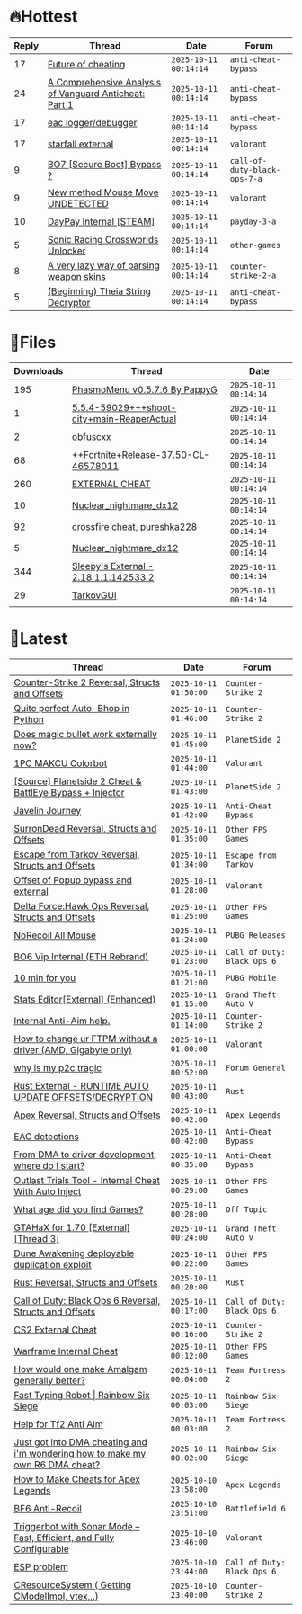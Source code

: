 # 🔥Hottest
|Reply|Thread|Date|Forum|
|-----|------|----|-----|
|17|[Future of cheating](https://%75%6E%6B%6E%6F%77%6E%63%68%65%61%74%73.%6D%65/%66%6F%72%75%6D/anti-cheat-bypass/720283-future-cheating.html)|`2025-10-11 00:14:14`|`anti-cheat-bypass`|
|24|[A Comprehensive Analysis of Vanguard Anticheat: Part 1](https://%75%6E%6B%6E%6F%77%6E%63%68%65%61%74%73.%6D%65/%66%6F%72%75%6D/anti-cheat-bypass/720405-comprehensive-analysis-vanguard-anticheat-1-a.html)|`2025-10-11 00:14:14`|`anti-cheat-bypass`|
|17|[eac logger/debugger](https://%75%6E%6B%6E%6F%77%6E%63%68%65%61%74%73.%6D%65/%66%6F%72%75%6D/anti-cheat-bypass/720202-eac-logger-debugger.html)|`2025-10-11 00:14:14`|`anti-cheat-bypass`|
|17|[starfall external](https://%75%6E%6B%6E%6F%77%6E%63%68%65%61%74%73.%6D%65/%66%6F%72%75%6D/valorant/720579-starfall-external.html)|`2025-10-11 00:14:14`|`valorant`|
|9|[BO7 &#91;Secure Boot&#93; Bypass ?](https://%75%6E%6B%6E%6F%77%6E%63%68%65%61%74%73.%6D%65/%66%6F%72%75%6D/call-of-duty-black-ops-7-a/720189-bo7-secure-boot-bypass.html)|`2025-10-11 00:14:14`|`call-of-duty-black-ops-7-a`|
|9|[New method Mouse Move UNDETECTED](https://%75%6E%6B%6E%6F%77%6E%63%68%65%61%74%73.%6D%65/%66%6F%72%75%6D/valorant/720686-method-mouse-move-undetected.html)|`2025-10-11 00:14:14`|`valorant`|
|10|[DayPay Internal &#91;STEAM&#93;](https://%75%6E%6B%6E%6F%77%6E%63%68%65%61%74%73.%6D%65/%66%6F%72%75%6D/payday-3-a/720131-daypay-internal-steam.html)|`2025-10-11 00:14:14`|`payday-3-a`|
|5|[Sonic Racing Crossworlds Unlocker](https://%75%6E%6B%6E%6F%77%6E%63%68%65%61%74%73.%6D%65/%66%6F%72%75%6D/other-games/720310-sonic-racing-crossworlds-unlocker.html)|`2025-10-11 00:14:14`|`other-games`|
|8|[A very lazy way of parsing weapon skins](https://%75%6E%6B%6E%6F%77%6E%63%68%65%61%74%73.%6D%65/%66%6F%72%75%6D/counter-strike-2-a/720573-lazy-parsing-weapon-skins.html)|`2025-10-11 00:14:14`|`counter-strike-2-a`|
|5|[&#40;Beginning&#41; Theia String Decryptor](https://%75%6E%6B%6E%6F%77%6E%63%68%65%61%74%73.%6D%65/%66%6F%72%75%6D/anti-cheat-bypass/720470-beginning-theia-string-decryptor.html)|`2025-10-11 00:14:14`|`anti-cheat-bypass`|
# 📄Files
|Downloads|Thread|Date|
|---------|------|----|
|195|[PhasmoMenu v0&#46;5&#46;7&#46;6 By PappyG](https://%75%6E%6B%6E%6F%77%6E%63%68%65%61%74%73.%6D%65/%66%6F%72%75%6D/downloads.php?do=file&id=51508)|`2025-10-11 00:14:14`|
|1|[5&#46;5&#46;4&#45;59029&#43;&#43;&#43;shoot&#45;city&#43;main&#45;ReaperActual](https://%75%6E%6B%6E%6F%77%6E%63%68%65%61%74%73.%6D%65/%66%6F%72%75%6D/downloads.php?do=file&id=51504)|`2025-10-11 00:14:14`|
|2|[obfuscxx](https://%75%6E%6B%6E%6F%77%6E%63%68%65%61%74%73.%6D%65/%66%6F%72%75%6D/downloads.php?do=file&id=51502)|`2025-10-11 00:14:14`|
|68|[&#43;&#43;Fortnite&#43;Release&#45;37&#46;50&#45;CL&#45;46578011](https://%75%6E%6B%6E%6F%77%6E%63%68%65%61%74%73.%6D%65/%66%6F%72%75%6D/downloads.php?do=file&id=51498)|`2025-10-11 00:14:14`|
|260|[EXTERNAL CHEAT](https://%75%6E%6B%6E%6F%77%6E%63%68%65%61%74%73.%6D%65/%66%6F%72%75%6D/downloads.php?do=file&id=51494)|`2025-10-11 00:14:14`|
|10|[Nuclear&#95;nightmare&#95;dx12](https://%75%6E%6B%6E%6F%77%6E%63%68%65%61%74%73.%6D%65/%66%6F%72%75%6D/downloads.php?do=file&id=51491)|`2025-10-11 00:14:14`|
|92|[crossfire cheat, pureshka228](https://%75%6E%6B%6E%6F%77%6E%63%68%65%61%74%73.%6D%65/%66%6F%72%75%6D/downloads.php?do=file&id=51489)|`2025-10-11 00:14:14`|
|5|[Nuclear&#95;nightmare&#95;dx12](https://%75%6E%6B%6E%6F%77%6E%63%68%65%61%74%73.%6D%65/%66%6F%72%75%6D/downloads.php?do=file&id=51488)|`2025-10-11 00:14:14`|
|344|[Sleepy's External &#45; 2&#46;18&#46;1&#46;1&#46;142533 2](https://%75%6E%6B%6E%6F%77%6E%63%68%65%61%74%73.%6D%65/%66%6F%72%75%6D/downloads.php?do=file&id=51487)|`2025-10-11 00:14:14`|
|29|[TarkovGUI](https://%75%6E%6B%6E%6F%77%6E%63%68%65%61%74%73.%6D%65/%66%6F%72%75%6D/downloads.php?do=file&id=51486)|`2025-10-11 00:14:14`|
# 💬Latest
|Thread|Date|Forum|
|------|----|-----|
|[Counter&#45;Strike 2 Reversal, Structs and Offsets](https://%75%6E%6B%6E%6F%77%6E%63%68%65%61%74%73.%6D%65/%66%6F%72%75%6D/counter-strike-2-a/576077-counter-strike-2-reversal-structs-offsets.html)|`2025-10-11 01:50:00`|`Counter-Strike 2`|
|[Quite perfect Auto&#45;Bhop in Python](https://%75%6E%6B%6E%6F%77%6E%63%68%65%61%74%73.%6D%65/%66%6F%72%75%6D/counter-strike-2-a/720963-perfect-auto-bhop-python.html)|`2025-10-11 01:46:00`|`Counter-Strike 2`|
|[Does magic bullet work externally now?](https://%75%6E%6B%6E%6F%77%6E%63%68%65%61%74%73.%6D%65/%66%6F%72%75%6D/planetside-2-a/703104-magic-bullet-externally.html)|`2025-10-11 01:45:00`|`PlanetSide 2`|
|[1PC MAKCU Colorbot](https://%75%6E%6B%6E%6F%77%6E%63%68%65%61%74%73.%6D%65/%66%6F%72%75%6D/valorant/720979-1pc-makcu-colorbot.html)|`2025-10-11 01:44:00`|`Valorant`|
|[&#91;Source&#93; Planetside 2 Cheat & BattlEye Bypass &#43; Injector](https://%75%6E%6B%6E%6F%77%6E%63%68%65%61%74%73.%6D%65/%66%6F%72%75%6D/planetside-2-a/720663-source-planetside-2-cheat-battleye-bypass-injector.html)|`2025-10-11 01:43:00`|`PlanetSide 2`|
|[Javelin Journey](https://%75%6E%6B%6E%6F%77%6E%63%68%65%61%74%73.%6D%65/%66%6F%72%75%6D/anti-cheat-bypass/718655-javelin-journey.html)|`2025-10-11 01:42:00`|`Anti-Cheat Bypass`|
|[SurronDead Reversal, Structs and Offsets](https://%75%6E%6B%6E%6F%77%6E%63%68%65%61%74%73.%6D%65/%66%6F%72%75%6D/other-fps-games/709957-surrondead-reversal-structs-offsets.html)|`2025-10-11 01:35:00`|`Other FPS Games`|
|[Escape from Tarkov Reversal, Structs and Offsets](https://%75%6E%6B%6E%6F%77%6E%63%68%65%61%74%73.%6D%65/%66%6F%72%75%6D/escape-from-tarkov/226519-escape-tarkov-reversal-structs-offsets.html)|`2025-10-11 01:34:00`|`Escape from Tarkov`|
|[Offset of Popup bypass and external](https://%75%6E%6B%6E%6F%77%6E%63%68%65%61%74%73.%6D%65/%66%6F%72%75%6D/valorant/720857-offset-popup-bypass-external.html)|`2025-10-11 01:28:00`|`Valorant`|
|[Delta Force:Hawk Ops Reversal, Structs and Offsets](https://%75%6E%6B%6E%6F%77%6E%63%68%65%61%74%73.%6D%65/%66%6F%72%75%6D/other-fps-games/653290-delta-force-hawk-ops-reversal-structs-offsets.html)|`2025-10-11 01:25:00`|`Other FPS Games`|
|[NoRecoil All Mouse](https://%75%6E%6B%6E%6F%77%6E%63%68%65%61%74%73.%6D%65/%66%6F%72%75%6D/pubg-releases/698289-norecoil-mouse.html)|`2025-10-11 01:24:00`|`PUBG Releases`|
|[BO6 Vip Internal &#40;ETH Rebrand&#41;](https://%75%6E%6B%6E%6F%77%6E%63%68%65%61%74%73.%6D%65/%66%6F%72%75%6D/call-of-duty-black-ops-6-a/720032-bo6-vip-internal-eth-rebrand.html)|`2025-10-11 01:23:00`|`Call of Duty: Black Ops 6`|
|[10 min for you](https://%75%6E%6B%6E%6F%77%6E%63%68%65%61%74%73.%6D%65/%66%6F%72%75%6D/pubg-mobile/721006-10-min.html)|`2025-10-11 01:21:00`|`PUBG Mobile`|
|[Stats Editor&#91;External&#93; &#40;Enhanced&#41;](https://%75%6E%6B%6E%6F%77%6E%63%68%65%61%74%73.%6D%65/%66%6F%72%75%6D/grand-theft-auto-v/699943-stats-editor-external-enhanced.html)|`2025-10-11 01:15:00`|`Grand Theft Auto V`|
|[Internal Anti&#45;Aim help&#46;](https://%75%6E%6B%6E%6F%77%6E%63%68%65%61%74%73.%6D%65/%66%6F%72%75%6D/counter-strike-2-a/720629-internal-anti-aim-help.html)|`2025-10-11 01:14:00`|`Counter-Strike 2`|
|[How to change ur FTPM without a driver &#40;AMD, Gigabyte only&#41;](https://%75%6E%6B%6E%6F%77%6E%63%68%65%61%74%73.%6D%65/%66%6F%72%75%6D/valorant/720900-change-ur-ftpm-driver-amd-gigabyte.html)|`2025-10-11 01:00:00`|`Valorant`|
|[why is my p2c tragic](https://%75%6E%6B%6E%6F%77%6E%63%68%65%61%74%73.%6D%65/%66%6F%72%75%6D/forum-general/721002-p2c-tragic.html)|`2025-10-11 00:52:00`|`Forum General`|
|[Rust External &#45; RUNTIME AUTO UPDATE OFFSETS/DECRYPTION](https://%75%6E%6B%6E%6F%77%6E%63%68%65%61%74%73.%6D%65/%66%6F%72%75%6D/rust/695007-rust-external-runtime-auto-update-offsets-decryption.html)|`2025-10-11 00:43:00`|`Rust`|
|[Apex Reversal, Structs and Offsets](https://%75%6E%6B%6E%6F%77%6E%63%68%65%61%74%73.%6D%65/%66%6F%72%75%6D/apex-legends/716406-apex-reversal-structs-offsets.html)|`2025-10-11 00:42:00`|`Apex Legends`|
|[EAC detections](https://%75%6E%6B%6E%6F%77%6E%63%68%65%61%74%73.%6D%65/%66%6F%72%75%6D/anti-cheat-bypass/721000-eac-detections.html)|`2025-10-11 00:42:00`|`Anti-Cheat Bypass`|
|[From DMA to driver development, where do I start?](https://%75%6E%6B%6E%6F%77%6E%63%68%65%61%74%73.%6D%65/%66%6F%72%75%6D/anti-cheat-bypass/720386-dma-driver-development-start.html)|`2025-10-11 00:35:00`|`Anti-Cheat Bypass`|
|[Outlast Trials Tool &#45; Internal Cheat With Auto Inject](https://%75%6E%6B%6E%6F%77%6E%63%68%65%61%74%73.%6D%65/%66%6F%72%75%6D/other-fps-games/699404-outlast-trials-tool-internal-cheat-auto-inject.html)|`2025-10-11 00:29:00`|`Other FPS Games`|
|[What age did you find Games?](https://%75%6E%6B%6E%6F%77%6E%63%68%65%61%74%73.%6D%65/%66%6F%72%75%6D/off-topic/707599-age-games.html)|`2025-10-11 00:28:00`|`Off Topic`|
|[GTAHaX for 1&#46;70 &#91;External&#93; &#91;Thread 3&#93;](https://%75%6E%6B%6E%6F%77%6E%63%68%65%61%74%73.%6D%65/%66%6F%72%75%6D/grand-theft-auto-v/461672-gtahax-1-70-external-thread-3-a.html)|`2025-10-11 00:24:00`|`Grand Theft Auto V`|
|[Dune Awakening deployable duplication exploit](https://%75%6E%6B%6E%6F%77%6E%63%68%65%61%74%73.%6D%65/%66%6F%72%75%6D/other-fps-games/707430-dune-awakening-deployable-duplication-exploit.html)|`2025-10-11 00:22:00`|`Other FPS Games`|
|[Rust Reversal, Structs and Offsets](https://%75%6E%6B%6E%6F%77%6E%63%68%65%61%74%73.%6D%65/%66%6F%72%75%6D/rust/164256-rust-reversal-structs-offsets.html)|`2025-10-11 00:20:00`|`Rust`|
|[Call of Duty: Black Ops 6 Reversal, Structs and Offsets](https://%75%6E%6B%6E%6F%77%6E%63%68%65%61%74%73.%6D%65/%66%6F%72%75%6D/call-of-duty-black-ops-6-a/653959-call-duty-black-ops-6-reversal-structs-offsets.html)|`2025-10-11 00:17:00`|`Call of Duty: Black Ops 6`|
|[CS2 External Cheat](https://%75%6E%6B%6E%6F%77%6E%63%68%65%61%74%73.%6D%65/%66%6F%72%75%6D/counter-strike-2-a/721028-cs2-external-cheat.html)|`2025-10-11 00:16:00`|`Counter-Strike 2`|
|[Warframe Internal Cheat](https://%75%6E%6B%6E%6F%77%6E%63%68%65%61%74%73.%6D%65/%66%6F%72%75%6D/other-fps-games/718442-warframe-internal-cheat.html)|`2025-10-11 00:12:00`|`Other FPS Games`|
|[How would one make Amalgam generally better?](https://%75%6E%6B%6E%6F%77%6E%63%68%65%61%74%73.%6D%65/%66%6F%72%75%6D/team-fortress-2-a/720970-amalgam.html)|`2025-10-11 00:04:00`|`Team Fortress 2`|
|[Fast Typing Robot &#124; Rainbow Six Siege](https://%75%6E%6B%6E%6F%77%6E%63%68%65%61%74%73.%6D%65/%66%6F%72%75%6D/rainbow-six-siege/720892-fast-typing-robot-rainbow-six-siege.html)|`2025-10-11 00:03:00`|`Rainbow Six Siege`|
|[Help for Tf2 Anti Aim](https://%75%6E%6B%6E%6F%77%6E%63%68%65%61%74%73.%6D%65/%66%6F%72%75%6D/team-fortress-2-a/720137-help-tf2-anti-aim.html)|`2025-10-11 00:03:00`|`Team Fortress 2`|
|[Just got into DMA cheating and i'm wondering how to make my own R6 DMA cheat?](https://%75%6E%6B%6E%6F%77%6E%63%68%65%61%74%73.%6D%65/%66%6F%72%75%6D/rainbow-six-siege/708396-dma-cheating-im-wondering-own-r6-dma-cheat.html)|`2025-10-11 00:02:00`|`Rainbow Six Siege`|
|[How to Make Cheats for Apex Legends](https://%75%6E%6B%6E%6F%77%6E%63%68%65%61%74%73.%6D%65/%66%6F%72%75%6D/apex-legends/719874-cheats-apex-legends.html)|`2025-10-10 23:58:00`|`Apex Legends`|
|[BF6 Anti&#45;Recoil](https://%75%6E%6B%6E%6F%77%6E%63%68%65%61%74%73.%6D%65/%66%6F%72%75%6D/battlefield-6-a/713778-bf6-anti-recoil.html)|`2025-10-10 23:51:00`|`Battlefield 6`|
|[Triggerbot with Sonar Mode – Fast, Efficient, and Fully Configurable](https://%75%6E%6B%6E%6F%77%6E%63%68%65%61%74%73.%6D%65/%66%6F%72%75%6D/valorant/719807-triggerbot-sonar-mode-fast-efficient-configurable.html)|`2025-10-10 23:46:00`|`Valorant`|
|[ESP problem](https://%75%6E%6B%6E%6F%77%6E%63%68%65%61%74%73.%6D%65/%66%6F%72%75%6D/call-of-duty-black-ops-6-a/720997-esp.html)|`2025-10-10 23:44:00`|`Call of Duty: Black Ops 6`|
|[CResourceSystem &#40; Getting CModelImpl, vtex,&#46;&#46;&#41;](https://%75%6E%6B%6E%6F%77%6E%63%68%65%61%74%73.%6D%65/%66%6F%72%75%6D/counter-strike-2-a/720894-cresourcesystem-getting-cmodelimpl-vtex.html)|`2025-10-10 23:40:00`|`Counter-Strike 2`|
